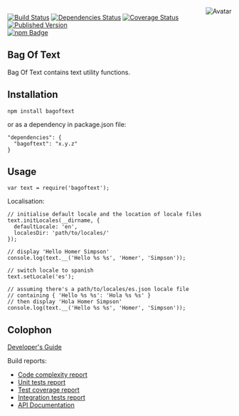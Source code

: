 <img align="right" src="https://raw.github.com/cliffano/bagoftext/master/avatar.jpg" alt="Avatar"/>

[![Build Status](https://img.shields.io/travis/cliffano/bagoftext.svg)](http://travis-ci.org/cliffano/bagoftext)
[![Dependencies Status](https://img.shields.io/david/cliffano/bagoftext.svg)](http://david-dm.org/cliffano/bagoftext)
[![Coverage Status](https://img.shields.io/coveralls/cliffano/bagoftext.svg)](https://coveralls.io/r/cliffano/bagoftext?branch=master)
[![Published Version](https://img.shields.io/npm/v/bagoftext.svg)](http://www.npmjs.com/package/bagoftext)
<br/>
[![npm Badge](https://nodei.co/npm/bagoftext.png)](http://npmjs.org/package/bagoftext)

Bag Of Text
-----------

Bag Of Text contains text utility functions.

Installation
------------

    npm install bagoftext

or as a dependency in package.json file:

    "dependencies": {
      "bagoftext": "x.y.z"
    }

Usage
-----

    var text = require('bagoftext');
    
Localisation:

    // initialise default locale and the location of locale files
    text.initLocales(__dirname, {
      defaultLocale: 'en',
      localesDir: 'path/to/locales/'
    });

    // display 'Hello Homer Simpson'
    console.log(text.__('Hello %s %s', 'Homer', 'Simpson'));

    // switch locale to spanish
    text.setLocale('es');

    // assuming there's a path/to/locales/es.json locale file
    // containing { 'Hello %s %s': 'Hola %s %s' }
    // then display 'Hola Homer Simpson'
    console.log(text.__('Hello %s %s', 'Homer', 'Simpson'));

Colophon
--------

[Developer's Guide](http://cliffano.github.io/developers_guide.html#nodejs)

Build reports:

* [Code complexity report](http://cliffano.github.io/bagoftext/complexity/plato/index.html)
* [Unit tests report](http://cliffano.github.io/bagoftext/test/buster.out)
* [Test coverage report](http://cliffano.github.io/bagoftext/coverage/buster-istanbul/lcov-report/lib/index.html)
* [Integration tests report](http://cliffano.github.io/bagoftext/test-integration/cmdt.out)
* [API Documentation](http://cliffano.github.io/bagoftext/doc/dox-foundation/index.html)
